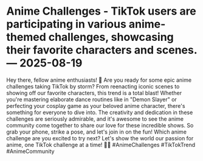 # Anime Challenges - TikTok users are participating in various anime-themed challenges, showcasing their favorite characters and scenes. — 2025-08-19

Hey there, fellow anime enthusiasts! 🌟 Are you ready for some epic anime challenges taking TikTok by storm? From reenacting iconic scenes to showing off our favorite characters, this trend is a total blast! Whether you're mastering elaborate dance routines like in "Demon Slayer" or perfecting your cosplay game as your beloved anime character, there's something for everyone to dive into. The creativity and dedication in these challenges are seriously admirable, and it's awesome to see the anime community come together to share our love for these incredible shows. So grab your phone, strike a pose, and let's join in on the fun! Which anime challenge are you excited to try next? Let's show the world our passion for anime, one TikTok challenge at a time! 🌟🔥 #AnimeChallenges #TikTokTrend #AnimeCommunity